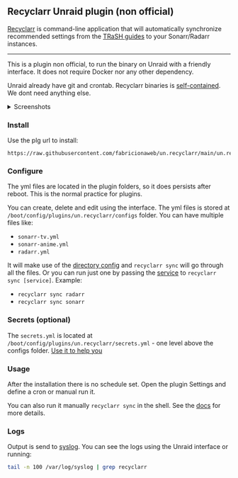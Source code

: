 ## Recyclarr Unraid plugin (non official)

[Recyclarr](https://recyclarr.dev) is command-line application that will automatically synchronize recommended settings
from the [TRaSH guides](https://trash-guides.info/) to your Sonarr/Radarr instances.

---

This is a plugin non official, to run the binary on Unraid with a friendly interface. It does not require Docker nor any other dependency.

Unraid already have git and crontab. Recyclarr binaries is [self-contained](https://learn.microsoft.com/en-us/dotnet/core/deploying/#publish-self-contained). We dont need anything else.

<details>
<summary>Screenshots</summary>

![settings](https://user-images.githubusercontent.com/15933/230949542-e642a05f-081a-48cb-8201-656536d8e3e0.png)
![running](https://user-images.githubusercontent.com/15933/227890166-864b7648-7e5e-4851-909c-8677ae02200b.png)
![editing](https://user-images.githubusercontent.com/15933/230949703-d399f501-862a-4c4e-904d-f8b8e7e18109.png)
![create](https://user-images.githubusercontent.com/15933/230949836-55378497-fc83-45ed-93fb-4e178ac36235.png)
![delete](https://user-images.githubusercontent.com/15933/230949790-5db668d6-9680-4ca9-9572-b900379c66ee.png)

</details>

### Install

Use the plg url to install:

```
https://raw.githubusercontent.com/fabricionaweb/un.recyclarr/main/un.recyclarr.plg
```

### Configure

The yml files are located in the plugin folders, so it does persists after reboot. This is the normal practice for plugins.

You can create, delete and edit using the interface. The yml files is stored at `/boot/config/plugins/un.recyclarr/configs` folder. You can have multiple files like:

- `sonarr-tv.yml`
- `sonarr-anime.yml`
- `radarr.yml`

It will make use of the [directory config](https://recyclarr.dev/wiki/file-structure#config-directory) and `recyclarr sync` will go through all the files.
Or you can run just one by passing the [service](https://recyclarr.dev/wiki/cli/sync) to `recyclarr sync [service]`. Example:

- `recyclarr sync radarr`
- `recyclarr sync sonarr`

### Secrets (optional)

The `secrets.yml` is located at `/boot/config/plugins/un.recyclarr/secrets.yml` - one level above the configs folder. [Use it to help you](https://recyclarr.dev/wiki/yaml/secrets-reference)

### Usage

After the installation there is no schedule set. Open the plugin Settings and define a cron or manual run it.

You can also run it manually `recyclarr sync` in the shell. See the [docs](https://recyclarr.dev/wiki/cli/) for more details.

### Logs

Output is send to [syslog](https://wiki.unraid.net/Viewing_the_System_Log). You can see the logs using the Unraid interface or running:

```bash
tail -n 100 /var/log/syslog | grep recyclarr
```
